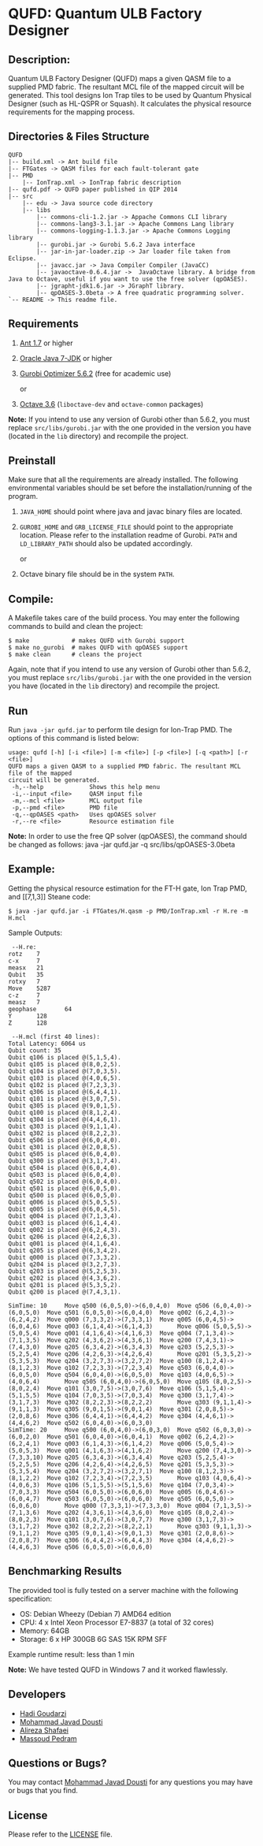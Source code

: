 # QUFD: Quantum ULB Factory Designer

## Description:
Quantum ULB Factory Designer (QUFD) maps a given QASM file to a supplied PMD fabric. The resultant MCL file of the mapped circuit will be generated. This tool designs Ion Trap tiles to be used by Quantum Physical Designer (such as HL-QSPR or Squash). It calculates the physical resource requirements for the mapping process.

## Directories & Files Structure
```
QUFD
|-- build.xml -> Ant build file
|-- FTGates -> QASM files for each fault-tolerant gate
|-- PMD
	|-- IonTrap.xml -> IonTrap fabric description
|-- qufd.pdf -> QUFD paper published in QIP 2014
|-- src
	|-- edu -> Java source code directory
	|-- libs
		|-- commons-cli-1.2.jar -> Appache Commons CLI library
		|-- commons-lang3-3.1.jar -> Apache Commons Lang library
		|-- commons-logging-1.1.3.jar -> Apache Commons Logging library
		|-- gurobi.jar -> Gurobi 5.6.2 Java interface
		|-- jar-in-jar-loader.zip -> Jar loader file taken from Eclipse.
		|-- javacc.jar -> Java Compiler Compiler (JavaCC)
		|-- javaoctave-0.6.4.jar ->  JavaOctave library. A bridge from Java to Octave, useful if you want to use the free solver (qpOASES). 
		|-- jgrapht-jdk1.6.jar -> JGraphT library.
		|-- qpOASES-3.0beta -> A free quadratic programming solver.
`-- README -> This readme file.
```

## Requirements
1. [Ant 1.7](http://ant.apache.org) or higher
2. [Oracle Java 7-JDK](http://www.oracle.com/technetwork/java/javase/downloads/index.html) or higher
3. [Gurobi Optimizer 5.6.2](http://www.gurobi.com) (free for academic use)

    or
3) [Octave 3.6](http://www.gnu.org/software/octave) (`liboctave-dev` and `octave-common` packages)

**Note:** If you intend to use any version of Gurobi other than 5.6.2, you must replace `src/libs/gurobi.jar` with the one provided in the version you have (located in the `lib` directory) and recompile the project.

## Preinstall
Make sure that all the requirements are already installed. The following environmental variables should be set before the installation/running of the program.
1. `JAVA_HOME` should point where java and javac binary files are located.
2. `GUROBI_HOME` and `GRB_LICENSE_FILE` should point to the appropriate location. Please refer to the installation readme of Gurobi. `PATH` and `LD_LIBRARY_PATH` should also be updated accordingly.

   or

2) Octave binary file should be in the system `PATH`.


## Compile:
A Makefile takes care of the build process. You may enter the following commands to build and clean the project:
```
$ make            # makes QUFD with Gurobi support
$ make no_gurobi  # makes QUFD with qpOASES support
$ make clean      # cleans the project
```

Again, note that if you intend to use any version of Gurobi other than 5.6.2, you must replace `src/libs/gurobi.jar` with the one provided in the version you have (located in the `lib` directory) and recompile the project.


## Run
Run `java -jar qufd.jar` to perform tile design for Ion-Trap PMD. The options of this command is listed below:
```
usage: qufd [-h] [-i <file>] [-m <file>] [-p <file>] [-q <path>] [-r <file>]
QUFD maps a given QASM to a supplied PMD fabric. The resultant MCL file of the mapped
circuit will be generated.
 -h,--help             Shows this help menu
 -i,--input <file>     QASM input file
 -m,--mcl <file>       MCL output file
 -p,--pmd <file>       PMD file
 -q,--qpOASES <path>   Uses qpOASES solver
 -r,--re <file>        Resource estimation file
```

**Note:** In order to use the free QP solver (qpOASES), the command should be changed as follows:
	java -jar qufd.jar -q src/libs/qpOASES-3.0beta

## Example:
Getting the physical resource estimation for the FT-H gate, Ion Trap PMD, and [[7,1,3]] Steane code:
```
$ java -jar qufd.jar -i FTGates/H.qasm -p PMD/IonTrap.xml -r H.re -m H.mcl
```

Sample Outputs:
```
 --H.re:
rotz    7
c-x     7
measx   21
Qubit   35
rotxy   7
Move    5287
c-z     7
measz   7
geophase        64
Y       128
Z       128

 --H.mcl (first 40 lines):
Total Latency: 6064 us
Qubit count: 35
Qubit q106 is placed @(5,1,5,4).
Qubit q105 is placed @(8,0,2,5).
Qubit q104 is placed @(7,0,3,5).
Qubit q103 is placed @(4,0,6,5).
Qubit q102 is placed @(7,2,3,3).
Qubit q306 is placed @(6,4,4,1).
Qubit q101 is placed @(3,0,7,5).
Qubit q305 is placed @(9,0,1,5).
Qubit q100 is placed @(8,1,2,4).
Qubit q304 is placed @(4,4,6,1).
Qubit q303 is placed @(9,1,1,4).
Qubit q302 is placed @(8,2,2,3).
Qubit q506 is placed @(6,0,4,0).
Qubit q301 is placed @(2,0,8,5).
Qubit q505 is placed @(6,0,4,0).
Qubit q300 is placed @(3,1,7,4).
Qubit q504 is placed @(6,0,4,0).
Qubit q503 is placed @(6,0,4,0).
Qubit q502 is placed @(6,0,4,0).
Qubit q501 is placed @(6,0,5,0).
Qubit q500 is placed @(6,0,5,0).
Qubit q006 is placed @(5,0,5,5).
Qubit q005 is placed @(6,0,4,5).
Qubit q004 is placed @(7,1,3,4).
Qubit q003 is placed @(6,1,4,4).
Qubit q002 is placed @(6,2,4,3).
Qubit q206 is placed @(4,2,6,3).
Qubit q001 is placed @(4,1,6,4).
Qubit q205 is placed @(6,3,4,2).
Qubit q000 is placed @(7,3,3,2).
Qubit q204 is placed @(3,2,7,3).
Qubit q203 is placed @(5,2,5,3).
Qubit q202 is placed @(4,3,6,2).
Qubit q201 is placed @(5,3,5,2).
Qubit q200 is placed @(7,4,3,1).

SimTime: 10     Move q500 (6,0,5,0)->(6,0,4,0)  Move q506 (6,0,4,0)->(6,0,5,0)  Move q501 (6,0,5,0)->(6,0,4,0)  Move q002 (6,2,4,3)->(6,2,4,2)  Move q000 (7,3,3,2)->(7,3,3,1)  Move q005 (6,0,4,5)->(6,0,4,6)  Move q003 (6,1,4,4)->(6,1,4,3)       Move q006 (5,0,5,5)->(5,0,5,4)  Move q001 (4,1,6,4)->(4,1,6,3)  Move q004 (7,1,3,4)->(7,1,3,5)  Move q202 (4,3,6,2)->(4,3,6,1)  Move q200 (7,4,3,1)->(7,4,3,0)  Move q205 (6,3,4,2)->(6,3,4,3)  Move q203 (5,2,5,3)->(5,2,5,4)  Move q206 (4,2,6,3)->(4,2,6,4)       Move q201 (5,3,5,2)->(5,3,5,3)  Move q204 (3,2,7,3)->(3,2,7,2)  Move q100 (8,1,2,4)->(8,1,2,3)  Move q102 (7,2,3,3)->(7,2,3,4)  Move q503 (6,0,4,0)->(6,0,5,0)  Move q504 (6,0,4,0)->(6,0,5,0)  Move q103 (4,0,6,5)->(4,0,6,4)       Move q505 (6,0,4,0)->(6,0,5,0)  Move q105 (8,0,2,5)->(8,0,2,4)  Move q101 (3,0,7,5)->(3,0,7,6)  Move q106 (5,1,5,4)->(5,1,5,5)  Move q104 (7,0,3,5)->(7,0,3,4)  Move q300 (3,1,7,4)->(3,1,7,3)  Move q302 (8,2,2,3)->(8,2,2,2)       Move q303 (9,1,1,4)->(9,1,1,3)  Move q305 (9,0,1,5)->(9,0,1,4)  Move q301 (2,0,8,5)->(2,0,8,6)  Move q306 (6,4,4,1)->(6,4,4,2)  Move q304 (4,4,6,1)->(4,4,6,2)  Move q502 (6,0,4,0)->(6,0,3,0)
SimTime: 20     Move q500 (6,0,4,0)->(6,0,3,0)  Move q502 (6,0,3,0)->(6,0,2,0)  Move q501 (6,0,4,0)->(6,0,4,1)  Move q002 (6,2,4,2)->(6,2,4,1)  Move q003 (6,1,4,3)->(6,1,4,2)  Move q006 (5,0,5,4)->(5,0,5,3)  Move q001 (4,1,6,3)->(4,1,6,2)       Move q200 (7,4,3,0)->(7,3,3,10) Move q205 (6,3,4,3)->(6,3,4,4)  Move q203 (5,2,5,4)->(5,2,5,5)  Move q206 (4,2,6,4)->(4,2,6,5)  Move q201 (5,3,5,3)->(5,3,5,4)  Move q204 (3,2,7,2)->(3,2,7,1)  Move q100 (8,1,2,3)->(8,1,2,2)  Move q102 (7,2,3,4)->(7,2,3,5)       Move q103 (4,0,6,4)->(4,0,6,3)  Move q106 (5,1,5,5)->(5,1,5,6)  Move q104 (7,0,3,4)->(7,0,3,3)  Move q504 (6,0,5,0)->(6,0,6,0)  Move q005 (6,0,4,6)->(6,0,4,7)  Move q503 (6,0,5,0)->(6,0,6,0)  Move q505 (6,0,5,0)->(6,0,6,0)       Move q000 (7,3,3,1)->(7,3,3,0)  Move q004 (7,1,3,5)->(7,1,3,6)  Move q202 (4,3,6,1)->(4,3,6,0)  Move q105 (8,0,2,4)->(8,0,2,3)  Move q101 (3,0,7,6)->(3,0,7,7)  Move q300 (3,1,7,3)->(3,1,7,2)  Move q302 (8,2,2,2)->(8,2,2,1)       Move q303 (9,1,1,3)->(9,1,1,2)  Move q305 (9,0,1,4)->(9,0,1,3)  Move q301 (2,0,8,6)->(2,0,8,7)  Move q306 (6,4,4,2)->(6,4,4,3)  Move q304 (4,4,6,2)->(4,4,6,3)  Move q506 (6,0,5,0)->(6,0,6,0)
```


## Benchmarking Results
The provided tool is fully tested on a server machine with the following specification:
 - OS: Debian Wheezy (Debian 7) AMD64 edition
 - CPU: 4 x Intel Xeon Processor E7-8837 (a total of 32 cores)
 - Memory: 64GB
 - Storage: 6 x HP 300GB 6G SAS 15K RPM SFF

Example runtime result: less than 1 min

**Note:** We have tested QUFD in Windows 7 and it worked flawlessly.


## Developers
* [Hadi Goudarzi](<hgoudarz@usc.edu>)
* [Mohammad Javad Dousti](<dousti@usc.edu>)
* [Alireza Shafaei](<shafaeb@usc.edu>)
* [Massoud Pedram](<pedram@usc.edu>)

## Questions or Bugs?
You may contact [Mohammad Javad Dousti](<dousti@usc.edu>) for any questions you may have or bugs that you find.

## License
Please refer to the [LICENSE](LICENSE) file.


